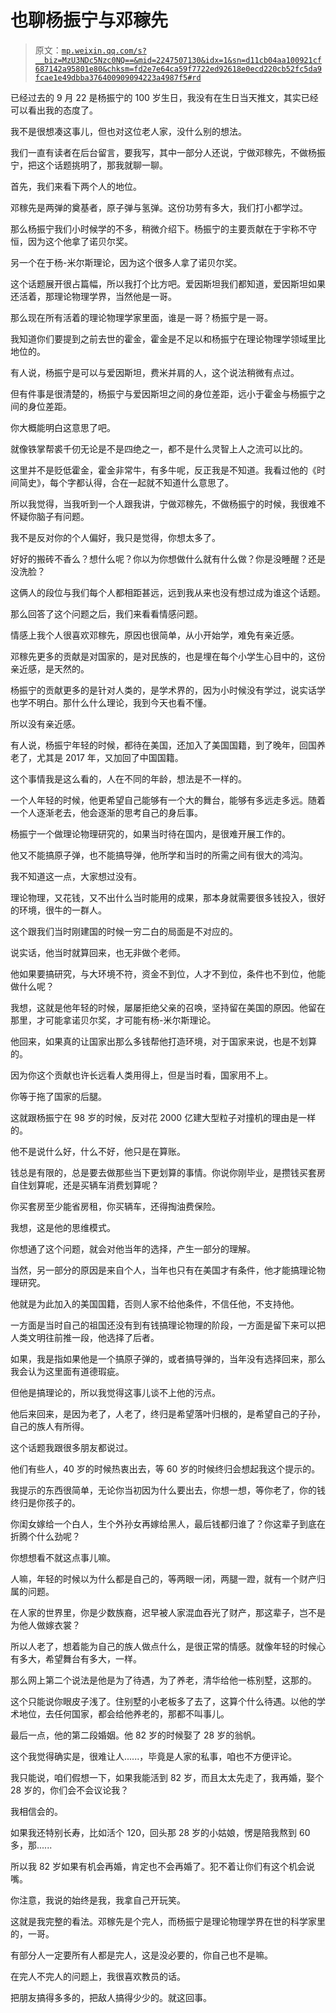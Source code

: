 # 也聊杨振宁与邓稼先

> 原文：[`mp.weixin.qq.com/s?__biz=MzU3NDc5Nzc0NQ==&mid=2247507130&idx=1&sn=d11cb04aa100921cf687142a95801e80&chksm=fd2e7e64ca59f7722ed92618e0ecd220cb52fc5da9fcae1e49dbba376400909094223a4987f5#rd`](http://mp.weixin.qq.com/s?__biz=MzU3NDc5Nzc0NQ==&mid=2247507130&idx=1&sn=d11cb04aa100921cf687142a95801e80&chksm=fd2e7e64ca59f7722ed92618e0ecd220cb52fc5da9fcae1e49dbba376400909094223a4987f5#rd)

已经过去的 9 月 22 是杨振宁的 100 岁生日，我没有在生日当天推文，其实已经可以看出我的态度了。 

我不是很想凑这事儿，但也对这位老人家，没什么别的想法。 

我们一直有读者在后台留言，要我写，其中一部分人还说，宁做邓稼先，不做杨振宁，把这个话题挑明了，那我就聊一聊。 

首先，我们来看下两个人的地位。

邓稼先是两弹的奠基者，原子弹与氢弹。这份功劳有多大，我们打小都学过。

那么杨振宁我们小时候学的不多，稍微介绍下。杨振宁的主要贡献在于宇称不守恒，因为这个他拿了诺贝尔奖。

另一个在于杨-米尔斯理论，因为这个很多人拿了诺贝尔奖。

这个话题展开很占篇幅，所以我打个比方吧。爱因斯坦我们都知道，爱因斯坦如果还活着，那理论物理学界，当然他是一哥。 

那么现在所有活着的理论物理学家里面，谁是一哥？杨振宁是一哥。 

我知道你们要提到之前去世的霍金，霍金是不足以和杨振宁在理论物理学领域里比地位的。 

有人说，杨振宁是可以与爱因斯坦，费米并肩的人，这个说法稍微有点过。

但有件事是很清楚的，杨振宁与爱因斯坦之间的身位差距，远小于霍金与杨振宁之间的身位差距。

你大概能明白这意思了吧。 

就像铁掌帮裘千仞无论是不是四绝之一，都不是什么灵智上人之流可以比的。 

这里并不是贬低霍金，霍金非常牛，有多牛呢，反正我是不知道。我看过他的《时间简史》，每个字都认得，合在一起就不知道什么意思了。 

所以我觉得，当我听到一个人跟我讲，宁做邓稼先，不做杨振宁的时候，我很难不怀疑你脑子有问题。

我不是反对你的个人偏好，我只是觉得，你想太多了。 

好好的搬砖不香么？想什么呢？你以为你想做什么就有什么做？你是没睡醒？还是没洗脸？

这俩人的段位与我们每个人都相距甚远，远到我从来也没有想过成为谁这个话题。 

那么回答了这个问题之后，我们来看看情感问题。 

情感上我个人很喜欢邓稼先，原因也很简单，从小开始学，难免有亲近感。 

邓稼先更多的贡献是对国家的，是对民族的，也是埋在每个小学生心目中的，这份亲近感，是天然的。

杨振宁的贡献更多的是针对人类的，是学术界的，因为小时候没有学过，说实话学也学不明白。那什么什么理论，我到今天也看不懂。 

所以没有亲近感。 

有人说，杨振宁年轻的时候，都待在美国，还加入了美国国籍，到了晚年，回国养老了，尤其是 2017 年，又加回了中国国籍。 

这个事情我是这么看的，人在不同的年龄，想法是不一样的。 

一个人年轻的时候，他更希望自己能够有一个大的舞台，能够有多远走多远。随着一个人逐渐老去，他会逐渐的思考自己的身后事。

杨振宁一个做理论物理研究的，如果当时待在国内，是很难开展工作的。 

他又不能搞原子弹，也不能搞导弹，他所学和当时的所需之间有很大的鸿沟。

我不知道这一点，大家想过没有。 

理论物理，又花钱，又不出什么当时能用的成果，那本身就需要很多钱投入，很好的环境，很牛的一群人。 

这个跟我们当时刚建国的时候一穷二白的局面是不对应的。

说实话，他当时就算回来，也无非做个老师。

他如果要搞研究，与大环境不符，资金不到位，人才不到位，条件也不到位，他能做什么呢？

我想，这就是他年轻的时候，屡屡拒绝父亲的召唤，坚持留在美国的原因。他留在那里，才可能拿诺贝尔奖，才可能有杨-米尔斯理论。

他回来，如果真的让国家出那么多钱帮他打造环境，对于国家来说，也是不划算的。

因为你这个贡献也许长远看人类用得上，但是当时看，国家用不上。 

你等于拖了国家的后腿。 

这就跟杨振宁在 98 岁的时候，反对花 2000 亿建大型粒子对撞机的理由是一样的。

他不是说什么好，什么不好，他只是在算账。

钱总是有限的，总是要去做那些当下更划算的事情。你说你刚毕业，是攒钱买套房自住划算呢，还是买辆车消费划算呢？ 

你买套房至少能省房租，你买辆车，还得掏油费保险。 

我想，这是他的思维模式。

你想通了这个问题，就会对他当年的选择，产生一部分的理解。

当然，另一部分的原因是来自个人，当年也只有在美国才有条件，他才能搞理论物理研究。

他就是为此加入的美国国籍，否则人家不给他条件，不信任他，不支持他。

一方面是当时自己的祖国还没有到有钱搞理论物理的阶段，一方面是留下来可以把人类文明往前推一段，他选择了后者。 

如果，我是指如果他是一个搞原子弹的，或者搞导弹的，当年没有选择回来，那么我会认为这里面有道德瑕疵。 

但他是搞理论的，所以我觉得这事儿谈不上他的污点。

他后来回来，是因为老了，人老了，终归是希望落叶归根的，是希望自己的子孙，自己的族人有所得。

这个话题我跟很多朋友都说过。 

他们有些人，40 岁的时候热衷出去，等 60 岁的时候终归会想起我这个提示的。

我提示的东西很简单，无论你当初因为什么要出去，你想一想，等你老了，你的钱终归是你孩子的。 

你闺女嫁给一个白人，生个外孙女再嫁给黑人，最后钱都归谁了？你这辈子到底在折腾个什么劲呢？

你想想看不就这点事儿嘛。 

人嘛，年轻的时候以为什么都是自己的，等两眼一闭，两腿一蹬，就有一个财产归属的问题。 

在人家的世界里，你是少数族裔，迟早被人家混血吞光了财产，那这辈子，岂不是为他人做嫁衣裳？ 

所以人老了，想着能为自己的族人做点什么，是很正常的情感。就像年轻的时候心有多大，希望舞台有多大，一样。

那么网上第二个说法是他是为了待遇，为了养老，清华给他一栋别墅，这那的。 

这个只能说你眼皮子浅了。住别墅的小老板多了去了，这算个什么待遇。以他的学术地位，去任何国家，都会给他养老的，那都不叫事儿。 

最后一点，他的第二段婚姻。他 82 岁的时候娶了 28 岁的翁帆。

这个我觉得确实是，很难让人......，毕竟是人家的私事，咱也不方便评论。

我只能说，咱们假想一下，如果我能活到 82 岁，而且太太先走了，我再婚，娶个 28 岁的，你们会不会议论我？ 

我相信会的。

如果我还特别长寿，比如活个 120，回头那 28 岁的小姑娘，愣是陪我熬到 60 多，那...... 

所以我 82 岁如果有机会再婚，肯定也不会再婚了。犯不着让你们有这个机会说嘴。

你注意，我说的始终是我，我拿自己开玩笑。 

这就是我完整的看法。邓稼先是个完人，而杨振宁是理论物理学界在世的科学家里的，一哥。 

有部分人一定要所有人都是完人，这是没必要的，你自己也不是嘛。 

在完人不完人的问题上，我很喜欢教员的话。 

把朋友搞得多多的，把敌人搞得少少的。就这回事。